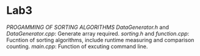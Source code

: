 # Lab3
*PROGAMMING OF SORTING ALGORITHMS*
*DataGenerator.h* and *DataGenerator.cpp*: Generate array required.
*sorting.h* and *function.cpp*: Fucntion of sorting algorithms, include runtime measuring and comparison counting.
*main.cpp*: Function of excuting command line.
